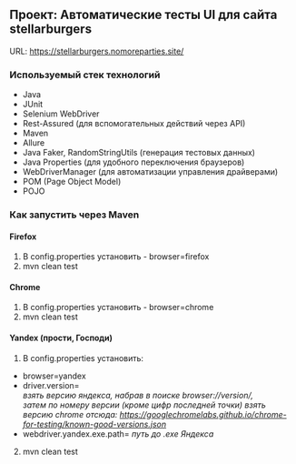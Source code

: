 ## Проект: Автоматические тесты UI для сайта stellarburgers
URL: https://stellarburgers.nomoreparties.site/

### Используемый стек технологий
- Java
- JUnit
- Selenium WebDriver
- Rest-Assured (для вспомогательных действий через API)
- Maven
- Allure
- Java Faker, RandomStringUtils (генерация тестовых данных)
- Java Properties (для удобного переключения браузеров)
- WebDriverManager (для автоматизации управления драйверами)
- POM (Page Object Model)
- POJO

### Как запустить через Maven
#### Firefox
1) В config.properties установить - browser=firefox
2) mvn clean test
#### Chrome
1) В config.properties установить - browser=chrome
2) mvn clean test
#### Yandex (прости, Господи)
1) В config.properties установить:
- browser=yandex 
- driver.version=  
*взять версию яндекса, набрав в поиске browser://version/,  
затем по номеру версии (кроме цифр последней точки) взять версию chrome отсюда: https://googlechromelabs.github.io/chrome-for-testing/known-good-versions.json*
- webdriver.yandex.exe.path= *путь до .exe Яндекса*
2) mvn clean test